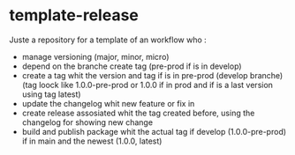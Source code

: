 # template-release
Juste a repository for a template of an workflow who : 
  - manage versioning (major, minor, micro)
  - depend on the branche create tag (pre-prod if is in develop)
  - create a tag whit the version and tag if is in pre-prod (develop branche) (tag loock like 1.0.0-pre-prod or 1.0.0 if in prod and if is a last version using tag latest)
  - update the changelog whit new feature or fix in
  - create release assosiated whit the tag created before, using the changelog for showing new change
  - build and publish package whit the actual tag if develop (1.0.0-pre-prod) if in main and the newest (1.0.0, latest) 
    
